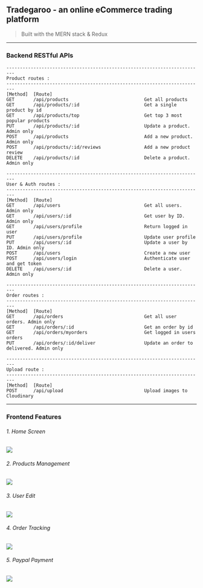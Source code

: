 ## Tradegaroo - an online eCommerce trading platform

> Built with the MERN stack & Redux

------------

### Backend RESTful APIs
```
-------------------------------------------------------------------------
Product routes :
-------------------------------------------------------------------------
[Method]  [Route]
GET       /api/products                            Get all products
GET       /api/products/:id                        Get a single product by id
GET       /api/products/top                        Get top 3 most popular products
PUT       /api/products/:id                        Update a product. Admin only
POST      /api/products                            Add a new product. Admin only
POST      /api/products/:id/reviews                Add a new product review
DELETE    /api/products/:id                        Delete a product. Admin only

-------------------------------------------------------------------------
User & Auth routes :
-------------------------------------------------------------------------
[Method]  [Route]
GET       /api/users                               Get all users. Admin only
GET       /api/users/:id                           Get user by ID. Admin only
GET       /api/users/profile                       Return logged in user
PUT       /api/users/profile                       Update user profile
PUT       /api/users/:id                           Update a user by ID. Admin only
POST      /api/users                               Create a new user
POST      /api/users/login                         Authenticate user and get token
DELETE    /api/users/:id                           Delete a user. Admin only

-------------------------------------------------------------------------
Order routes :
-------------------------------------------------------------------------
[Method]  [Route]
GET       /api/orders                              Get all user orders. Admin only
GET       /api/orders/:id                          Get an order by id
GET       /api/orders/myorders                     Get logged in users orders
PUT       /api/orders/:id/deliver                  Update an order to delivered. Admin only

-------------------------------------------------------------------------
Upload route :
-------------------------------------------------------------------------
[Method]  [Route]
POST      /api/upload                              Upload images to Cloudinary
```


------------
### Frontend Features

###### 1. Home Screen
![](https://res.cloudinary.com/dsk0gjgdw/image/upload/v1655205270/Tradegaroo/home_awjd5z.png)


###### 2. Products Management
![](https://res.cloudinary.com/dsk0gjgdw/image/upload/v1655205270/Tradegaroo/products_yvdh3f.png)


###### 3. User Edit
![](https://res.cloudinary.com/dsk0gjgdw/image/upload/v1655205686/Tradegaroo/users_nowmuo.png)


###### 4. Order Tracking
![](https://res.cloudinary.com/dsk0gjgdw/image/upload/v1655205270/Tradegaroo/orders_n03apx.png)

###### 5. Paypal Payment
![](https://res.cloudinary.com/dsk0gjgdw/image/upload/v1655205270/Tradegaroo/Paypal_hrggo6.png)